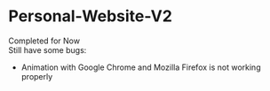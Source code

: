 # Personal-Website-V2
Completed for Now
<br/>
Still have some bugs:
<br/>
<ul>
<li>Animation with Google Chrome and Mozilla Firefox is not working properly</li>
</ul>
